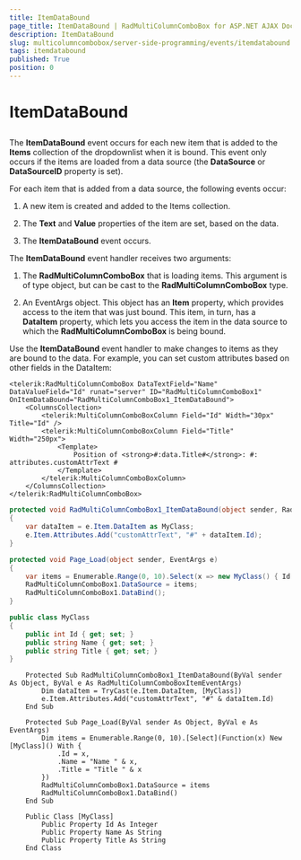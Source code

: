```yaml
---
title: ItemDataBound
page_title: ItemDataBound | RadMultiColumnComboBox for ASP.NET AJAX Documentation
description: ItemDataBound
slug: multicolumncombobox/server-side-programming/events/itemdatabound
tags: itemdatabound
published: True
position: 0
---
```


# ItemDataBound



## 

The **ItemDataBound** event occurs for each new item that is added to the **Items** collection of the dropdownlist when it is bound. This event only occurs if the items are loaded from a data source (the **DataSource** or **DataSourceID** property is set).

For each item that is added from a data source, the following events occur:

1. A new item is created and added to the Items collection.

2. The **Text** and **Value** properties of the item are set, based on the data.

3. The **ItemDataBound** event occurs.

The **ItemDataBound** event handler receives two arguments:

1. The **RadMultiColumnComboBox** that is loading items. This argument is of type object, but can be cast to the **RadMultiColumnComboBox** type.

2. An EventArgs object. This object has an **Item** property, which provides access to the item that was just bound. This item, in turn, has a **DataItem** property, which lets you access the item in the data source to which the **RadMultiColumnComboBox** is being bound.

Use the **ItemDataBound** event handler to make changes to items as they are bound to the data. For example, you can set custom attributes based on other fields in the DataItem:

````ASPNET
<telerik:RadMultiColumnComboBox DataTextField="Name" DataValueField="Id" runat="server" ID="RadMultiColumnComboBox1" OnItemDataBound="RadMultiColumnComboBox1_ItemDataBound">
    <ColumnsCollection>
        <telerik:MultiColumnComboBoxColumn Field="Id" Width="30px" Title="Id" />
        <telerik:MultiColumnComboBoxColumn Field="Title" Width="250px">
            <Template>
                Position of <strong>#:data.Title#</strong>: #: attributes.customAttrText #
            </Template>
        </telerik:MultiColumnComboBoxColumn>
    </ColumnsCollection>
</telerik:RadMultiColumnComboBox>
````


````C#
protected void RadMultiColumnComboBox1_ItemDataBound(object sender, RadMultiColumnComboBoxItemEventArgs e)
{
    var dataItem = e.Item.DataItem as MyClass;
    e.Item.Attributes.Add("customAttrText", "#" + dataItem.Id);
}

protected void Page_Load(object sender, EventArgs e)
{
    var items = Enumerable.Range(0, 10).Select(x => new MyClass() { Id = x, Name = "Name " + x, Title = "Title " + x });
    RadMultiColumnComboBox1.DataSource = items;
    RadMultiColumnComboBox1.DataBind();
}

public class MyClass
{
    public int Id { get; set; }
    public string Name { get; set; }
    public string Title { get; set; }
}
````
````VB.NET
    Protected Sub RadMultiColumnComboBox1_ItemDataBound(ByVal sender As Object, ByVal e As RadMultiColumnComboBoxItemEventArgs)
        Dim dataItem = TryCast(e.Item.DataItem, [MyClass])
        e.Item.Attributes.Add("customAttrText", "#" & dataItem.Id)
    End Sub

    Protected Sub Page_Load(ByVal sender As Object, ByVal e As EventArgs)
        Dim items = Enumerable.Range(0, 10).[Select](Function(x) New [MyClass]() With {
            .Id = x,
            .Name = "Name " & x,
            .Title = "Title " & x
        })
        RadMultiColumnComboBox1.DataSource = items
        RadMultiColumnComboBox1.DataBind()
    End Sub

    Public Class [MyClass]
        Public Property Id As Integer
        Public Property Name As String
        Public Property Title As String
    End Class
````

